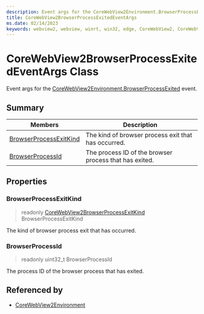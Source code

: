 ```yaml
---
description: Event args for the CoreWebView2Environment.BrowserProcessExited event.
title: CoreWebView2BrowserProcessExitedEventArgs
ms.date: 02/14/2023
keywords: webview2, webview, winrt, win32, edge, CoreWebView2, CoreWebView2Controller, browser control, edge html, CoreWebView2BrowserProcessExitedEventArgs
---
```


# CoreWebView2BrowserProcessExitedEventArgs Class



Event args for the [CoreWebView2Environment.BrowserProcessExited](corewebview2environment.md#browserprocessexited) event.

## Summary

Members|Description
--|--
[BrowserProcessExitKind](#browserprocessexitkind) | The kind of browser process exit that has occurred.
[BrowserProcessId](#browserprocessid) | The process ID of the browser process that has exited.

## Properties

### BrowserProcessExitKind

> readonly  [CoreWebView2BrowserProcessExitKind](corewebview2browserprocessexitkind.md) BrowserProcessExitKind

The kind of browser process exit that has occurred.

### BrowserProcessId

> readonly  uint32_t BrowserProcessId

The process ID of the browser process that has exited.






## Referenced by

- [CoreWebView2Environment](corewebview2environment.md)
